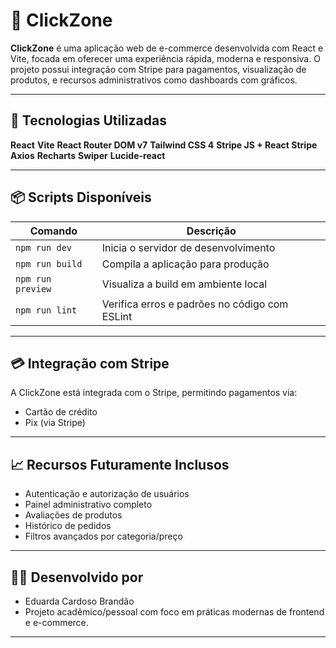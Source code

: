 # 🛒 ClickZone

**ClickZone** é uma aplicação web de e-commerce desenvolvida com React e Vite, focada em oferecer uma experiência rápida, moderna e responsiva. O projeto possui integração com Stripe para pagamentos, visualização de produtos, e recursos administrativos como dashboards com gráficos.

---

## 🚀 Tecnologias Utilizadas

**React**
**Vite**
**React Router DOM v7** 
**Tailwind CSS 4** 
**Stripe JS + React Stripe** 
**Axios** 
**Recharts** 
**Swiper** 
**Lucide-react** 

---

## 📦 Scripts Disponíveis

| Comando         | Descrição                                   |
|------------------|----------------------------------------------|
| `npm run dev`    | Inicia o servidor de desenvolvimento          |
| `npm run build`  | Compila a aplicação para produção             |
| `npm run preview`| Visualiza a build em ambiente local           |
| `npm run lint`   | Verifica erros e padrões no código com ESLint |

---

## 💳 Integração com Stripe

A ClickZone está integrada com o Stripe, permitindo pagamentos via:
- Cartão de crédito
- Pix (via Stripe)

---

## 📈 Recursos Futuramente Inclusos

- Autenticação e autorização de usuários
- Painel administrativo completo
- Avaliações de produtos
- Histórico de pedidos
- Filtros avançados por categoria/preço

---

## 🧑‍💻 Desenvolvido por

- Eduarda Cardoso Brandão
- Projeto acadêmico/pessoal com foco em práticas modernas de frontend e e-commerce.

---
